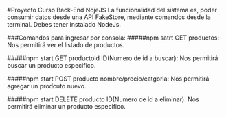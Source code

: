 #Proyecto Curso Back-End NojeJS
La funcionalidad del sistema es, poder consumir datos desde una API FakeStore, mediante comandos desde la terminal.
Debes tener instalado NodeJs.

###Comandos para ingresar por consola:
#####npm satrt GET productos:
Nos permitirá ver el listado de productos.

#####npm start GET productoId ID(Numero de id a buscar):
Nos permitirá buscar un producto especifico.

#####npm start POST producto nombre/precio/catgoria:
Nos permitirá agregar un prodcuto nuevo.

#####npm start DELETE producto ID(Numero de id a eliminar):
Nos permitirá eliminar un producto especifico.
